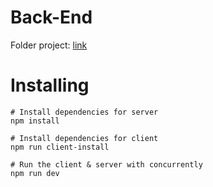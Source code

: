 # Back-End

Folder project: [link](https://drive.google.com/file/d/11gcw6bM1A5RbBdOFP6h6KCGIHeC8fJyj/view)
# Installing

```
# Install dependencies for server
npm install

# Install dependencies for client
npm run client-install

# Run the client & server with concurrently
npm run dev

```
